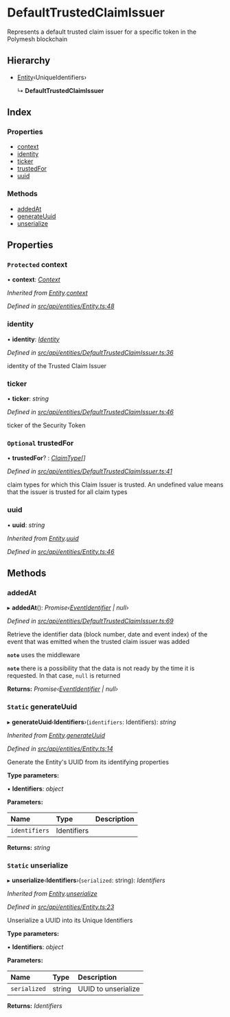 # DefaultTrustedClaimIssuer

Represents a default trusted claim issuer for a specific token in the Polymesh blockchain

## Hierarchy

* [Entity](entity.md)‹UniqueIdentifiers›

  ↳ **DefaultTrustedClaimIssuer**

## Index

### Properties

* [context](defaulttrustedclaimissuer.md#protected-context)
* [identity](defaulttrustedclaimissuer.md#identity)
* [ticker](defaulttrustedclaimissuer.md#ticker)
* [trustedFor](defaulttrustedclaimissuer.md#optional-trustedfor)
* [uuid](defaulttrustedclaimissuer.md#uuid)

### Methods

* [addedAt](defaulttrustedclaimissuer.md#addedat)
* [generateUuid](defaulttrustedclaimissuer.md#static-generateuuid)
* [unserialize](defaulttrustedclaimissuer.md#static-unserialize)

## Properties

### `Protected` context

• **context**: [_Context_](context.md)

_Inherited from_ [_Entity_](entity.md)_._[_context_](entity.md#protected-context)

_Defined in_ [_src/api/entities/Entity.ts:48_](https://github.com/PolymathNetwork/polymesh-sdk/blob/1221e467/src/api/entities/Entity.ts#L48)

### identity

• **identity**: [_Identity_](identity.md)

_Defined in_ [_src/api/entities/DefaultTrustedClaimIssuer.ts:36_](https://github.com/PolymathNetwork/polymesh-sdk/blob/1221e467/src/api/entities/DefaultTrustedClaimIssuer.ts#L36)

identity of the Trusted Claim Issuer

### ticker

• **ticker**: _string_

_Defined in_ [_src/api/entities/DefaultTrustedClaimIssuer.ts:46_](https://github.com/PolymathNetwork/polymesh-sdk/blob/1221e467/src/api/entities/DefaultTrustedClaimIssuer.ts#L46)

ticker of the Security Token

### `Optional` trustedFor

• **trustedFor**? : [_ClaimType_](../enums/claimtype.md)_\[\]_

_Defined in_ [_src/api/entities/DefaultTrustedClaimIssuer.ts:41_](https://github.com/PolymathNetwork/polymesh-sdk/blob/1221e467/src/api/entities/DefaultTrustedClaimIssuer.ts#L41)

claim types for which this Claim Issuer is trusted. An undefined value means that the issuer is trusted for all claim types

### uuid

• **uuid**: _string_

_Inherited from_ [_Entity_](entity.md)_._[_uuid_](entity.md#uuid)

_Defined in_ [_src/api/entities/Entity.ts:46_](https://github.com/PolymathNetwork/polymesh-sdk/blob/1221e467/src/api/entities/Entity.ts#L46)

## Methods

### addedAt

▸ **addedAt**\(\): _Promise‹_[_EventIdentifier_](../interfaces/eventidentifier.md) _\| null›_

_Defined in_ [_src/api/entities/DefaultTrustedClaimIssuer.ts:69_](https://github.com/PolymathNetwork/polymesh-sdk/blob/1221e467/src/api/entities/DefaultTrustedClaimIssuer.ts#L69)

Retrieve the identifier data \(block number, date and event index\) of the event that was emitted when the trusted claim issuer was added

**`note`** uses the middleware

**`note`** there is a possibility that the data is not ready by the time it is requested. In that case, `null` is returned

**Returns:** _Promise‹_[_EventIdentifier_](../interfaces/eventidentifier.md) _\| null›_

### `Static` generateUuid

▸ **generateUuid**‹**Identifiers**›\(`identifiers`: Identifiers\): _string_

_Inherited from_ [_Entity_](entity.md)_._[_generateUuid_](entity.md#static-generateuuid)

_Defined in_ [_src/api/entities/Entity.ts:14_](https://github.com/PolymathNetwork/polymesh-sdk/blob/1221e467/src/api/entities/Entity.ts#L14)

Generate the Entity's UUID from its identifying properties

**Type parameters:**

▪ **Identifiers**: _object_

**Parameters:**

| Name | Type | Description |
| :--- | :--- | :--- |
| `identifiers` | Identifiers |  |

**Returns:** _string_

### `Static` unserialize

▸ **unserialize**‹**Identifiers**›\(`serialized`: string\): _Identifiers_

_Inherited from_ [_Entity_](entity.md)_._[_unserialize_](entity.md#static-unserialize)

_Defined in_ [_src/api/entities/Entity.ts:23_](https://github.com/PolymathNetwork/polymesh-sdk/blob/1221e467/src/api/entities/Entity.ts#L23)

Unserialize a UUID into its Unique Identifiers

**Type parameters:**

▪ **Identifiers**: _object_

**Parameters:**

| Name | Type | Description |
| :--- | :--- | :--- |
| `serialized` | string | UUID to unserialize |

**Returns:** _Identifiers_

